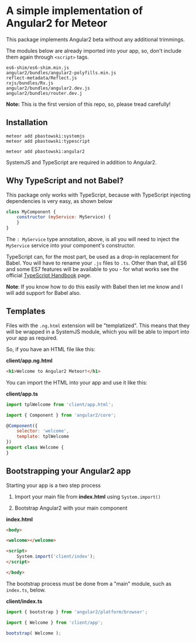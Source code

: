 # A simple implementation of Angular2 for Meteor

This package implements Angular2 beta without any additional trimmings.

The modules below are already imported into your app, so, don't include them again through `<script>` tags.

    es6-shim/es6-shim.min.js
    angular2/bundles/angular2-polyfills.min.js
    reflect-metadata/Reflect.js
    rxjs/bundles/Rx.js
    angular2/bundles/angular2.dev.js
    angular2/bundles/router.dev.j


**Note:** This is the first version of this repo, so, please tread carefully!

## Installation

    meteor add pbastowski:systemjs
    meteor add pbastowski:typescript

    meteor add pbastowski:angular2

SystemJS and TypeScript are required in addition to Angular2.

## Why TypeScript and not Babel?

This package only works with TypeScript, because with TypeScript injecting dependencies is very easy, as shown below

```javascript
class MyComponent {
    constructor (myService: MyService) {
    }
}
```

The `: MyService` type annotation, above, is all you will need to inject the `MyService` service into your component's constructor.

TypeScript can, for the most part, be used as a drop-in replacement for Babel. You will have to rename your `.js` files to `.ts`. Other than that, all ES6 and some ES7 features will be available to you - for what works see the official [TypeScript Handbook](http://www.typescriptlang.org/Handbook) page.

**Note**: If you know how to do this easily with Babel then let me know and I will add support for Babel also.


## Templates

Files with the `.ng.html` extension will be "templatized". This means that they will be wrapped in a SystemJS module, which you will be able to import into your app as required.

So, if you have an HTML file like this:

**client/app.ng.html**

```html
<h1>Welcome to Angular2 Meteor!</h1>
```

You can import the HTML into your app and use it like this:

**client/app.ts**

```javascript
import tplWelcome from 'client/app.html';

import { Component } from 'angular2/core';

@Component({
    selector: 'welcome',
    template: tplWelcome
})
export class Welcome {
}
```

## Bootstrapping your Angular2 app

Starting your app is a two step process

1) Import your main file from **index.html** using `System.import()`

2) Bootstrap Angular2 with your main component

**index.html**

```html
<body>

<welcome></welcome>

<script>
    System.import('client/index');
</script>

</body>
```

The bootstrap process must be done from a "main" module, such as `index.ts`, below.

**client/index.ts**

```javascript
import { bootstrap } from 'angular2/platform/browser';

import { Welcome } from 'client/app';

bootstrap( Welcome );
```

